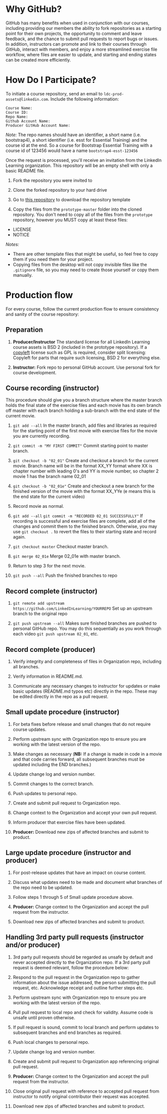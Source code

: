 # Why GitHub?

GitHub has many benefits when used in conjunction with our courses, including providing our members the ability to fork repositories as a starting point for their own projects, the opportunity to comment and leave feedback, and the chance to submit pull requests to report bugs or issues. In addition, instructors can promote and link to their courses through GitHub, interact with members, and enjoy a more streamlined exercise file workflow, where files are easier to update, and starting and ending states can be created more efficiently.   

# How Do I Participate?

To initiate a course repository, send an email to `ldc-prod-assets@linkedin.com`. Include the following information:

```
Course Name:
Course ID:
Repo Name:
Github Account Name:
Producer GitHub Account Name:
```

*Note:* The repo names should have an identifier, a short name (i.e. bootstrap4), a short identifier (i.e. esst for Essential Training) and the course id at the end. So a course for Bootstrap Essential Training with a course id of 123456 would have a name `bootstrap4-esst-123456`

Once the request is processed, you'll receive an invitation from the LinkedIn Learning organization. This repository will be an empty shell with only a basic README file.

1. Fork the repository you were invited to

1. Clone the forked repository to your hard drive

1. Go to [this repository](https://github.com/planetoftheweb/prototype) to download the repository template

1. Copy the files from the `prototype-master` folder into the cloned repository. You don't need to copy all of the files from the `prototype` repository, however you MUST copy at least these files:
  - LICENSE
  - NOTICE

*Notes:* 
- There are other template files that might be useful, so feel free to copy them if you need them for your project.
- Copying files from the desktop will not copy invisible files like the `.gitignore` file, so you may need to create those yourself or copy them manually.

# Production flow

For every course, follow the current production flow to ensure consistency and sanity of the course repository:

## Preparation
1. **Producer/Instructor** The standard license for all LinkedIn Learning course assets is BSD 2 (included in the prototype repository). If a [copyleft](https://en.wikipedia.org/wiki/Copyleft) license such as GPL is required, consider split licensing: Copyleft for parts that require such licensing, BSD 2 for everything else.

1. **Instructor:** Fork repo to personal GitHub account. Use personal fork for course development.

## Course recording (instructor)
This procedure should give you a branch structure where the master branch holds the final state of the exercise files and each movie has its own branch off master with each branch holding a sub-branch with the end state of the current movie.

1. `git add --all`
  In the master branch, add files and libraries as required for the starting point of the first movie with exercise files for the movie you are currently recording.

1. `git commit -m "MY FIRST COMMIT"`
  Commit starting point to master branch.
  
1. `git checkout -b "02_01"`
  Create and checkout a branch for the current movie. Branch name will be in the format XX_YY format where XX is chapter number with leading 0's and YY is movie number, so chapter 2 movie 1 has the branch name 02_01

1. `git checkout -b "02_01e"`
  Create and checkout a new branch for the finished version of the movie with the format XX_YYe (e means this is the end state for the current video)

1. Record movie as normal.

1. `git add --all`
   `git commit -m "RECORDED 02_01 SUCCESSFULLY"`
  If recording is successful and exercise files are complete, add all of the changes and commit them to the finished branch. Otherwise, you may use `git checkout .` to revert the files to their starting state and record again.

1. `git checkout master` 
  Checkout master branch.

1. `git merge 02_01e`
  Merge 02_01e with master branch.

1. Return to step 3 for the next movie.

1.  `git push --all`
  Push the finished branches to repo

## Record complete (instructor)

1. `git remote add upstream https://github.com/LinkedInLearning/YOURREPO`
Set up an upstream branch to the original repo

1. `git push upstream --all`
Makes sure finished branches are pushed to personal GitHub repo. You may do this sequentially as you work through each video `git push upstream 02_01`, etc. 

## Record complete (producer)
1. Verify integrity and completeness of files in Organization repo, including all branches.

1. Verify information in README.md.

1. Communicate any necessary changes to instructor for updates or make basic updates (README.md typos etc) directly in the repo. These may be edited directly in the repo as a pull request.

## Small update procedure (instructor)

1. For beta fixes before release and small changes that do not require course updates.

1. Perform upstream sync with Organization repo to ensure you are working with the latest version of the repo.

1. Make changes as necessary (**NB:** If a change is made in code in a movie and that code carries forward, all subsequent branches must be updated including the END branches.)

1. Update change log and version number.

1. Commit changes to the correct branch.

1. Push updates to personal repo.

1. Create and submit pull request to Organization repo.

1. Change context to the Organization and accept your own pull request.

1. Inform producer that exercise files have been updated.

1. **Producer:** Download new zips of affected branches and submit to product.


## Large update procedure (instructor and producer)


1. For post-release updates that have an impact on course content.

1. Discuss what updates need to be made and document what branches of the repo need to be updated.

1. Follow steps 1 through 5 of Small update procedure above.

1. **Producer:** Change context to the Organization and accept the pull request from the instructor.

1. Download new zips of affected branches and submit to product.

## Handling 3rd party pull requests (instructor and/or producer)

1. 3rd party pull requests should be regarded as unsafe by default and never accepted directly to the Organization repo. If a 3rd party pull request is deemed relevant, follow the procedure below:

1. Respond to the pull request in the Organization repo to gather information about the issue addressed, the person submitting the pull request, etc. Acknowledge receipt and outline further steps etc.

1. Perform upstream sync with Organization repo to ensure you are working with the latest version of the repo.

1. Pull pull request to local repo and check for validity. Assume code is unsafe until proven otherwise.

1. If pull request is sound, commit to local branch and perform updates to subsequent branches and end branches as required.

1. Push local changes to personal repo.

1. Update change log and version number.

1. Create and submit pull request to Organization app referencing original pull request.

1. **Producer:** Change context to the Organization and accept the pull request from the instructor.

1. Close original pull request with reference to accepted pull request from instructor to notify original contributor their request was accepted.

1. Download new zips of affected branches and submit to product.
